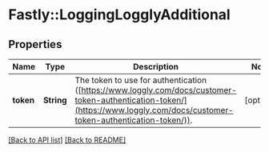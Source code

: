 # Fastly::LoggingLogglyAdditional

## Properties

| Name | Type | Description | Notes |
| ---- | ---- | ----------- | ----- |
| **token** | **String** | The token to use for authentication ([https://www.loggly.com/docs/customer-token-authentication-token/](https://www.loggly.com/docs/customer-token-authentication-token/)). | [optional] |

[[Back to API list]](../../README.md#endpoints) [[Back to README]](../../README.md)

